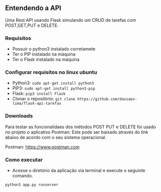 ## Entendendo a API
Uma Rest API usando Flask simulando um CRUD de tarefas com POST,GET,PUT e DELETE.

### Requisitos 
 - Possuir o python3 instalado corretamete
 - Ter o PIP instalado na máquina
 - Ter o Flask instalado na máquina

### Configurar requisitos no linux ubuntu
- Python3: ```sudo apt-get install python3```
- PIP3: ```sudo apt-get install python3-pip```
- Flask: ```pip3 install Flask```
- Clonar o repositório: ```git clone https://github.com/dassaev-lima/flask-api-tarefas```

### Downloads
Para testar as funcionalidaes dos métodos POST PUT e DELETE foi usado no projeto o aplicativo Postman: Este pode ser baixado através do link abaixo de acordo com o
seu sistema operacional.

Postman: https://www.postman.com

### Como executar
- Acesse o diretório da aplicação via terminal e execute o seguinte comando.

```python3 app.py runserver```
